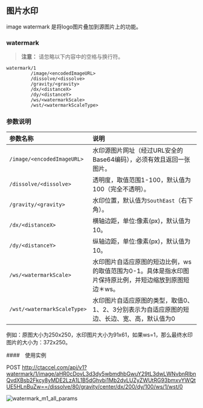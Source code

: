 ## 图片水印

image watermark 是将logo图片叠加到源图片上的功能。

### watermark

>**注意：**
>请忽略以下内容中的空格与换行符。

```
watermark/1
         /image/<encodedImageURL>
         /dissolve/<dissolve>
         /gravity/<gravity>
         /dx/<distanceX>
         /dy/<distanceY>
         /ws/<watermarkScale>
         /wst/<watermarkScaleType>
```
### 参数说明

| 参数名称                    | 说明                                                         |
| :-------------------------- | :----------------------------------------------------------- |
| `/image/<encodedImageURL>`  | 水印源图片网址（经过URL安全的Base64编码），必须有效且返回一张图片。 |
| `/dissolve/<dissolve>`      | 透明度，取值范围1-100，默认值为100（完全不透明）。           |
| `/gravity/<gravity>`        | 水印位置，默认值为`SouthEast`（右下角）。                    |
| `/dx/<distanceX>`           | 横轴边距，单位:像素(px)，默认值为10。                        |
| `/dy/<distanceY>`           | 纵轴边距，单位:像素(px)，默认值为10。                        |
| `/ws/<watermarkScale>`      | 水印图片自适应原图的短边比例，ws的取值范围为0-1。具体是指水印图片保持原比例，并短边缩放到原图短边＊ws。 |
| `/wst/<watermarkScaleType>` | 水印图片自适应原图的类型，取值0、1、2、3分别表示为自适应原图的短边、长边、宽、高，默认值为0 |

例如：原图大小为250x250，水印图片大小为91x61，如果ws=1，那么最终水印图片的大小为：372x250。

####　使用实例

POST http://ctaccel.com/api/v1?watermark/1/image/aHR0cDovL3d3dy5wbmdhbGwuY29tL3dwLWNvbnRlbnQvdXBsb2Fkcy8yMDE2LzA1L1B5dGhvbi1Mb2dvLUZyZWUtRG93bmxvYWQtUE5HLnBuZw==/dissolve/80/gravity/center/dx/200/dy/100/ws/1/wst/0

![watermark_m1_all_params](https://thumbnail0.baidupcs.com/thumbnail/be65778441944c7049dfaf282b17d54b?fid=2117452681-250528-239371711410389&time=1565938800&rt=sh&sign=FDTAER-DCb740ccc5511e5e8fedcff06b081203-EdzacxDjBljrOQ6vcaCiP%2BsIcy8%3D&expires=8h&chkv=0&chkbd=0&chkpc=&dp-logid=5279480095906046945&dp-callid=0&size=c710_u400&quality=100&vuk=-&ft=video)

